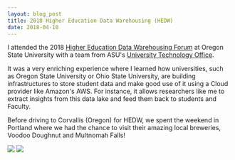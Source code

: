 ```yaml
---
layout: blog_post
title: 2018 Higher Education Data Warehousing (HEDW)
date: 2018-04-10
---
```


I attended the 2018 [Higher Education Data Warehousing Forum][web] at Oregon State University with a team from ASU's [University Technology Office][uto]. 

It was a very enriching experience where I learned how universities, such as Oregon State University or Ohio State University, are building infrastructures to store student data and make good use of it using a Cloud provider like Amazon's AWS. For instance, it allows researchers like me to extract insights from this data lake and feed them back to students and Faculty.

Before driving to Corvallis (Oregon) for HEDW, we spent the weekend in Portland where we had the chance to visit their amazing local breweries, Voodoo Doughnut and Multnomah Falls! 

[web]: https://hedw.org/
[uto]: https://uto.asu.edu/

<img class="post-image-bottom" src="{{ site.baseurl }}/images/osu_hedw.jpg" />

<img class="post-image-bottom" src="{{ site.baseurl }}/images/osu_ppt.jpg" />